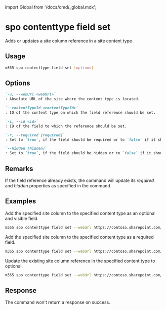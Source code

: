 <!-- DISCLAIMER: All secrets, passwords, and sensitive values in this document are examples only and not real credentials. -->
import Global from '/docs/cmd/_global.mdx';

# spo contenttype field set

Adds or updates a site column reference in a site content type

## Usage

```sh
m365 spo contenttype field set [options]
```

## Options

```md definition-list
`-u, --webUrl <webUrl>`
: Absolute URL of the site where the content type is located.

`--contentTypeId <contentTypeId>`
: ID of the content type on which the field reference should be set.

`-i, --id <id>`
: ID of the field to which the reference should be set.

`-r, --required [required]`
: Set to `true`, if the field should be required or to `false` if it should be optional.

`--hidden [hidden]`
: Set to `true`, if the field should be hidden or to `false` if it should be visible.
```

<Global />

## Remarks

If the field reference already exists, the command will update its _required_ and _hidden_ properties as specified in the command.

## Examples

Add the specified site column to the specified content type as an optional and visible field.

```sh
m365 spo contenttype field set --webUrl https://contoso.sharepoint.com/sites/portal --contentTypeId 0x01007926A45D687BA842B947286090B8F67D --id ebe7e498-44ff-43da-a7e5-99b444f656a5
```

Add the specified site column to the specified content type as a required field.

```sh
m365 spo contenttype field set --webUrl https://contoso.sharepoint.com/sites/portal --contentTypeId 0x01007926A45D687BA842B947286090B8F67D --id ebe7e498-44ff-43da-a7e5-99b444f656a5 --required true
```

Update the existing site column reference in the specified content type to optional.

```sh
m365 spo contenttype field set --webUrl https://contoso.sharepoint.com/sites/portal --contentTypeId 0x01007926A45D687BA842B947286090B8F67D --id ebe7e498-44ff-43da-a7e5-99b444f656a5 --required false
```

## Response

The command won't return a response on success.
